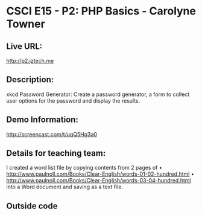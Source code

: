# CSCI E15 - P2: PHP Basics - Carolyne Towner

## Live URL:
<http://p2.jztech.me>

## Description:
xkcd Password Generator: Create a password generator, a form to collect user options for the password and display the results.

## Demo Information:
http://screencast.com/t/uqQ5Hq3a0

## Details for teaching team:
I created a word list file by copying contents from 2 pages of 
•  http://www.paulnoll.com/Books/Clear-English/words-01-02-hundred.html 
•  http://www.paulnoll.com/Books/Clear-English/words-03-04-hundred.html
into a Word document and saving as a text file.




## Outside code




